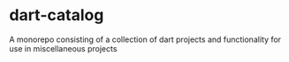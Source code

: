 # dart-catalog
A monorepo consisting of a collection of dart projects and functionality for use in miscellaneous projects
